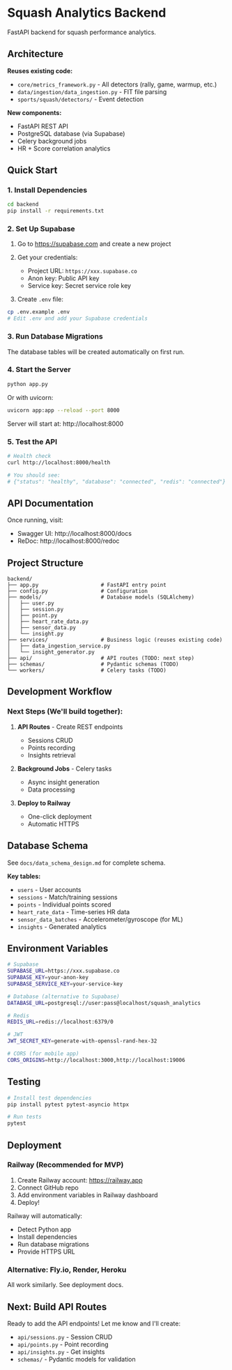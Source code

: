 # Squash Analytics Backend

FastAPI backend for squash performance analytics.

## Architecture

**Reuses existing code:**
- `core/metrics_framework.py` - All detectors (rally, game, warmup, etc.)
- `data/ingestion/data_ingestion.py` - FIT file parsing
- `sports/squash/detectors/` - Event detection

**New components:**
- FastAPI REST API
- PostgreSQL database (via Supabase)
- Celery background jobs
- HR + Score correlation analytics

## Quick Start

### 1. Install Dependencies

```bash
cd backend
pip install -r requirements.txt
```

### 2. Set Up Supabase

1. Go to https://supabase.com and create a new project
2. Get your credentials:
   - Project URL: `https://xxx.supabase.co`
   - Anon key: Public API key
   - Service key: Secret service role key

3. Create `.env` file:

```bash
cp .env.example .env
# Edit .env and add your Supabase credentials
```

### 3. Run Database Migrations

The database tables will be created automatically on first run.

### 4. Start the Server

```bash
python app.py
```

Or with uvicorn:

```bash
uvicorn app:app --reload --port 8000
```

Server will start at: http://localhost:8000

### 5. Test the API

```bash
# Health check
curl http://localhost:8000/health

# You should see:
# {"status": "healthy", "database": "connected", "redis": "connected"}
```

## API Documentation

Once running, visit:
- Swagger UI: http://localhost:8000/docs
- ReDoc: http://localhost:8000/redoc

## Project Structure

```
backend/
├── app.py                    # FastAPI entry point
├── config.py                 # Configuration
├── models/                   # Database models (SQLAlchemy)
│   ├── user.py
│   ├── session.py
│   ├── point.py
│   ├── heart_rate_data.py
│   ├── sensor_data.py
│   └── insight.py
├── services/                 # Business logic (reuses existing code)
│   ├── data_ingestion_service.py
│   └── insight_generator.py
├── api/                      # API routes (TODO: next step)
├── schemas/                  # Pydantic schemas (TODO)
└── workers/                  # Celery tasks (TODO)
```

## Development Workflow

### Next Steps (We'll build together):

1. **API Routes** - Create REST endpoints
   - Sessions CRUD
   - Points recording
   - Insights retrieval

2. **Background Jobs** - Celery tasks
   - Async insight generation
   - Data processing

3. **Deploy to Railway**
   - One-click deployment
   - Automatic HTTPS

## Database Schema

See `docs/data_schema_design.md` for complete schema.

**Key tables:**
- `users` - User accounts
- `sessions` - Match/training sessions
- `points` - Individual points scored
- `heart_rate_data` - Time-series HR data
- `sensor_data_batches` - Accelerometer/gyroscope (for ML)
- `insights` - Generated analytics

## Environment Variables

```bash
# Supabase
SUPABASE_URL=https://xxx.supabase.co
SUPABASE_KEY=your-anon-key
SUPABASE_SERVICE_KEY=your-service-key

# Database (alternative to Supabase)
DATABASE_URL=postgresql://user:pass@localhost/squash_analytics

# Redis
REDIS_URL=redis://localhost:6379/0

# JWT
JWT_SECRET_KEY=generate-with-openssl-rand-hex-32

# CORS (for mobile app)
CORS_ORIGINS=http://localhost:3000,http://localhost:19006
```

## Testing

```bash
# Install test dependencies
pip install pytest pytest-asyncio httpx

# Run tests
pytest
```

## Deployment

### Railway (Recommended for MVP)

1. Create Railway account: https://railway.app
2. Connect GitHub repo
3. Add environment variables in Railway dashboard
4. Deploy!

Railway will automatically:
- Detect Python app
- Install dependencies
- Run database migrations
- Provide HTTPS URL

### Alternative: Fly.io, Render, Heroku

All work similarly. See deployment docs.

## Next: Build API Routes

Ready to add the API endpoints! Let me know and I'll create:
- `api/sessions.py` - Session CRUD
- `api/points.py` - Point recording
- `api/insights.py` - Get insights
- `schemas/` - Pydantic models for validation
